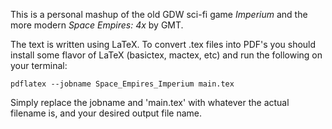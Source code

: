 This is a personal mashup of the old GDW sci-fi game *Imperium* and the more modern *Space Empires: 4x* by GMT.

The text is written using LaTeX. To convert .tex files into PDF's you should
install some flavor of LaTeX (basictex, mactex, etc) and run the following on your terminal:

`pdflatex --jobname Space_Empires_Imperium main.tex`

Simply replace the jobname and 'main.tex' with whatever the actual filename is, and your desired output file name.
